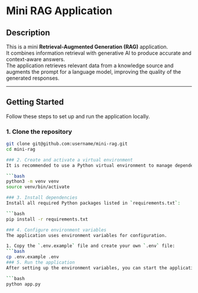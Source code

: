 # Mini RAG Application

## Description
This is a mini **Retrieval-Augmented Generation (RAG)** application.  
It combines information retrieval with generative AI to produce accurate and context-aware answers.  
The application retrieves relevant data from a knowledge source and augments the prompt for a language model, improving the quality of the generated responses.

---

## Getting Started

Follow these steps to set up and run the application locally.

### 1. Clone the repository
```bash
git clone git@github.com:username/mini-rag.git
cd mini-rag

### 2. Create and activate a virtual environment
It is recommended to use a Python virtual environment to manage dependencies.

```bash
python3 -m venv venv
source venv/bin/activate

### 3. Install dependencies
Install all required Python packages listed in `requirements.txt`:

```bash
pip install -r requirements.txt

### 4. Configure environment variables
The application uses environment variables for configuration.

1. Copy the `.env.example` file and create your own `.env` file:
```bash
cp .env.example .env
### 5. Run the application
After setting up the environment variables, you can start the application by running:

```bash
python app.py

